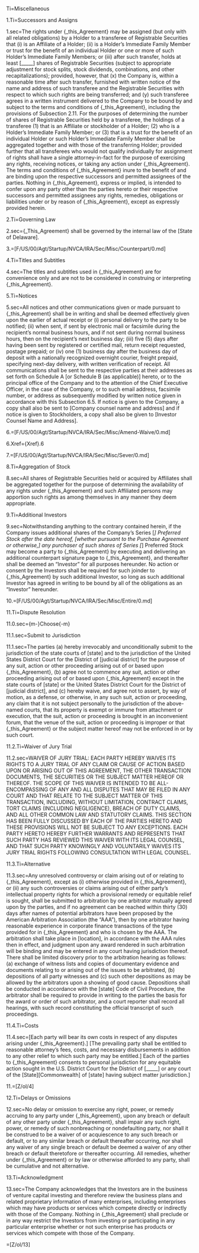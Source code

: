 Ti=Miscellaneous

1.Ti=Successors and Assigns

1.sec=The rights under {_this_Agreement} may be assigned (but only with all related obligations) by a Holder to a transferee of Registrable Securities that (i) is an Affiliate of a Holder; (ii) is a Holder’s Immediate Family Member or trust for the benefit of an individual Holder or one or more of such Holder’s Immediate Family Members; or (iii) after such transfer, holds at least [_____] shares of Registrable Securities (subject to appropriate adjustment for stock splits, stock dividends, combinations, and other recapitalizations); provided, however, that (x) the Company is, within a reasonable time after such transfer, furnished with written notice of the name and address of such transferee and the Registrable Securities with respect to which such rights are being transferred; and (y) such transferee agrees in a written instrument delivered to the Company to be bound by and subject to the terms and conditions of {_this_Agreement}, including the provisions of Subsection 2.11.  For the purposes of determining the number of shares of Registrable Securities held by a transferee, the holdings of a transferee (1) that is an Affiliate or stockholder of a Holder; (2) who is a Holder’s Immediate Family Member; or (3) that is a trust for the benefit of an individual Holder or such Holder’s Immediate Family Member shall be aggregated together and with those of the transferring Holder; provided further that all transferees who would not qualify individually for assignment of rights shall have a single attorney-in-fact for the purpose of exercising any rights, receiving notices, or taking any action under {_this_Agreement}.  The terms and conditions of {_this_Agreement} inure to the benefit of and are binding upon the respective successors and permitted assignees of the parties.  Nothing in {_this_Agreement}, express or implied, is intended to confer upon any party other than the parties hereto or their respective successors and permitted assignees any rights, remedies, obligations or liabilities under or by reason of {_this_Agreement}, except as expressly provided herein.

2.Ti=Governing Law

2.sec={_This_Agreement} shall be governed by the internal law of the [State of Delaware].

3.=[F/US/00/Agt/Startup/NVCA/IRA/Sec/Misc/Counterpart/0.md]

4.Ti=Titles and Subtitles

4.sec=The titles and subtitles used in {_this_Agreement} are for convenience only and are not to be considered in construing or interpreting {_this_Agreement}.

5.Ti=Notices

5.sec=All notices and other communications given or made pursuant to {_this_Agreement} shall be in writing and shall be deemed effectively given upon the earlier of actual receipt or (i) personal delivery to the party to be notified; (ii) when sent, if sent by  electronic mail or facsimile during the recipient’s normal business hours, and if not sent during normal business hours, then on the recipient’s next business day; (iii) five (5) days after having been sent by registered or certified mail, return receipt requested, postage prepaid; or (iv) one (1) business day after the business day of deposit with a nationally recognized overnight courier, freight prepaid, specifying next-day delivery, with written verification of receipt.  All communications shall be sent to the respective parties at their addresses as set forth on Schedule A [or Schedule B (as applicable)] hereto, or to the principal office of the Company and to the attention of the Chief Executive Officer, in the case of the Company, or to such email address, facsimile number, or address as subsequently modified by written notice given in accordance with this Subsection 6.5.  If notice is given to the Company, a copy shall also be sent to [Company counsel name and address] and if notice is given to Stockholders, a copy shall also be given to [Investor Counsel Name and Address].

6.=[F/US/00/Agt/Startup/NVCA/IRA/Sec/Misc/Amend-Waive/0.md]

6.Xref={Xref}.6

7.=[F/US/00/Agt/Startup/NVCA/IRA/Sec/Misc/Sever/0.md]

8.Ti=Aggregation of Stock

8.sec=All shares of Registrable Securities held or acquired by Affiliates shall be aggregated together for the purpose of determining the availability of any rights under {_this_Agreement} and such Affiliated persons may apportion such rights as among themselves in any manner they deem appropriate.

9.Ti=Additional Investors

9.sec=Notwithstanding anything to the contrary contained herein, if the Company issues additional shares of the Company’s Series [_] Preferred Stock after the date hereof, [whether pursuant to the Purchase Agreement or otherwise,] any purchaser of such shares of Series [_] Preferred Stock may become a party to {_this_Agreement} by executing and delivering an additional counterpart signature page to {_this_Agreement}, and thereafter shall be deemed an “Investor” for all purposes hereunder.  No action or consent by the Investors shall be required for such joinder to {_this_Agreement} by such additional Investor, so long as such additional Investor has agreed in writing to be bound by all of the obligations as an “Investor” hereunder.

10.=[F/US/00/Agt/Startup/NVCA/IRA/Sec/Misc/Entire/0.md]

11.Ti=Dispute Resolution

11.0.sec={m-}Choose{-m}

11.1.sec=Submit to Jurisdiction

11.1.sec=The parties (a) hereby irrevocably and unconditionally submit to the jurisdiction of the state courts of [state] and to the jurisdiction of the United States District Court for the District of [judicial district] for the purpose of any suit, action or other proceeding arising out of or based upon {_this_Agreement}, (b) agree not to commence any suit, action or other proceeding arising out of or based upon {_this_Agreement} except in the state courts of [state] or the United States District Court for the District of [judicial district], and (c) hereby waive, and agree not to assert, by way of motion, as a defense, or otherwise, in any such suit, action or proceeding, any claim that it is not subject personally to the jurisdiction of the above-named courts, that its property is exempt or immune from attachment or execution, that the suit, action or proceeding is brought in an inconvenient forum, that the venue of the suit, action or proceeding is improper or that {_this_Agreement} or the subject matter hereof may not be enforced in or by such court.  

11.2.Ti=Waiver of Jury Trial

11.2.sec=WAIVER OF JURY TRIAL: EACH PARTY HEREBY WAIVES ITS RIGHTS TO A JURY TRIAL OF ANY CLAIM OR CAUSE OF ACTION BASED UPON OR ARISING OUT OF THIS AGREEMENT, THE OTHER TRANSACTION DOCUMENTS, THE SECURITIES OR THE SUBJECT MATTER HEREOF OR THEREOF.  THE SCOPE OF THIS WAIVER IS INTENDED TO BE ALL-ENCOMPASSING OF ANY AND ALL DISPUTES THAT MAY BE FILED IN ANY COURT AND THAT RELATE TO THE SUBJECT MATTER OF THIS TRANSACTION, INCLUDING, WITHOUT LIMITATION, CONTRACT CLAIMS, TORT CLAIMS (INCLUDING NEGLIGENCE), BREACH OF DUTY CLAIMS, AND ALL OTHER COMMON LAW AND STATUTORY CLAIMS.  THIS SECTION HAS BEEN FULLY DISCUSSED BY EACH OF THE PARTIES HERETO AND THESE PROVISIONS WILL NOT BE SUBJECT TO ANY EXCEPTIONS.  EACH PARTY HERETO HEREBY FURTHER WARRANTS AND REPRESENTS THAT SUCH PARTY HAS REVIEWED THIS WAIVER WITH ITS LEGAL COUNSEL, AND THAT SUCH PARTY KNOWINGLY AND VOLUNTARILY WAIVES ITS JURY TRIAL RIGHTS FOLLOWING CONSULTATION WITH LEGAL COUNSEL.

11.3.Ti=Alternative

11.3.sec=Any unresolved controversy or claim arising out of or relating to {_this_Agreement}, except as (i) otherwise provided in {_this_Agreement}, or (ii) any such controversies or claims arising out of either party’s intellectual property rights for which a provisional remedy or equitable relief is sought, shall be submitted to arbitration by one arbitrator mutually agreed upon by the parties, and if no agreement can be reached within thirty (30) days after names of potential arbitrators have been proposed by the American Arbitration Association (the “AAA”), then by one arbitrator having reasonable experience in corporate finance transactions of the type provided for in {_this_Agreement} and who is chosen by the AAA.  The arbitration shall take place in [location], in accordance with the AAA rules then in effect, and judgment upon any award rendered in such arbitration will be binding and may be entered in any court having jurisdiction thereof.  There shall be limited discovery prior to the arbitration hearing as follows: (a) exchange of witness lists and copies of documentary evidence and documents relating to or arising out of the issues to be arbitrated, (b) depositions of all party witnesses and (c) such other depositions as may be allowed by the arbitrators upon a showing of good cause.  Depositions shall be conducted in accordance with the [state] Code of Civil Procedure, the arbitrator shall be required to provide in writing to the parties the basis for the award or order of such arbitrator, and a court reporter shall record all hearings, with such record constituting the official transcript of such proceedings.  

11.4.Ti=Costs

11.4.sec=[Each party will bear its own costs in respect of any disputes arising under {_this_Agreement}.]  [The prevailing party shall be entitled to reasonable attorney’s fees, costs, and necessary disbursements in addition to any other relief to which such party may be entitled.]  Each of the parties to {_this_Agreement} consents to personal jurisdiction for any equitable action sought in the U.S. District Court for the District of [_____] or any court of the [State][Commonwealth] of [state] having subject matter jurisdiction.]

11.=[Z/ol/4]

12.Ti=Delays or Omissions

12.sec=No delay or omission to exercise any right, power, or remedy accruing to any party under {_this_Agreement}, upon any breach or default of any other party under {_this_Agreement}, shall impair any such right, power, or remedy of such nonbreaching or nondefaulting party, nor shall it be construed to be a waiver of or acquiescence to any such breach or default, or to any similar breach or default thereafter occurring, nor shall any waiver of any single breach or default be deemed a waiver of any other breach or default theretofore or thereafter occurring.  All remedies, whether under {_this_Agreement} or by law or otherwise afforded to any party, shall be cumulative and not alternative.

13.Ti=Acknowledgment

13.sec=The Company acknowledges that the Investors are in the business of venture capital investing and therefore review the business plans and related proprietary information of many enterprises, including enterprises which may have products or services which compete directly or indirectly with those of the Company.  Nothing in {_this_Agreement} shall preclude or in any way restrict the Investors from investing or participating in any particular enterprise whether or not such enterprise has products or services which compete with those of the Company.

=[Z/ol/13]